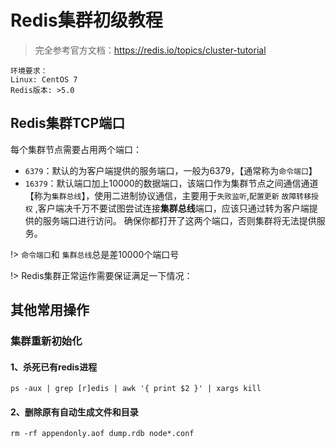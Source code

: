 # Redis集群初级教程

> 完全参考官方文档：<https://redis.io/topics/cluster-tutorial>

    环境要求：
    Linux: CentOS 7
    Redis版本: >5.0

## Redis集群TCP端口

每个集群节点需要占用两个端口：
- `6379`：默认的为客户端提供的服务端口，一般为6379，【通常称为`命令端口`】
- `16379`：默认端口加上10000的数据端口，该端口作为集群节点之间通信通道【称为`集群总线`】，使用二进制协议通信，主要用于`失败监听`,`配置更新` `故障转移授权` ,客户端决千万不要试图尝试连接**集群总线**端口，应该只通过转为客户端提供的服务端口进行访问。
确保你都打开了这两个端口，否则集群将无法提供服务。

!> `命令端口`和 `集群总线`总是差10000个端口号

!> Redis集群正常运作需要保证满足一下情况：



## 其他常用操作 

### 集群重新初始化

#### 1、杀死已有redis进程

```shell
ps -aux | grep [r]edis | awk '{ print $2 }' | xargs kill
```

#### 2、删除原有自动生成文件和目录

```shell
rm -rf appendonly.aof dump.rdb node*.conf
```
